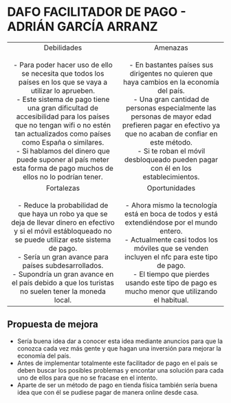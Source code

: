 # DAFO FACILITADOR DE PAGO - ADRIÁN GARCÍA ARRANZ #

| | |
| :-----: | :-----: |
| Debilidades <br><br> - Para poder hacer uso de ello se necesita que todos los países en los que se vaya a utilizar lo aprueben. <br> - Este sistema de pago tiene una gran dificultad de accesibilidad para los países que no tengan wifi o no estén tan actualizados como países como España o similares. <br> - Si hablamos del dinero que puede suponer al país meter esta forma de pago muchos de ellos no lo podrían tener. |  Amenazas <br><br> - En bastantes países sus dirigentes no quieren que haya cambios en la economía del país. <br> - Una gran cantidad de personas especialmente las personas de mayor edad prefieren pagar en efectivo ya que no acaban de confiar en este método. <br> - Si te roban el móvil desbloqueado pueden pagar con él en los establecimientos. | 
| Fortalezas <br><br> - Reduce la probabilidad de que haya un robo ya que se deja de llevar dinero en efectivo y si el móvil estábloqueado no se puede utilizar este sistema de pago. <br> - Sería un gran avance para países subdesarrollados. <br> - Supondría un gran avance en el país debido a que los turistas no suelen tener la moneda local. | Oportunidades <br><br> - Ahora mismo la tecnología está en boca de todos y está extendiéndose por el mundo entero. <br> - Actualmente casi todos los móviles que se venden incluyen el nfc para este tipo de pago. <br> - El tiempo que pierdes usando este tipo de pago es mucho menor que utilizando el habitual.

## Propuesta de mejora
-  Sería buena idea dar a conocer esta idea mediante anuncios para que la conozca cada vez más gente y que hagan una inversión para mejorar la economía del país.
-  Antes de implementar totalmente este facilitador de pago en el país se deben buscar los posibles problemas y encontar una solución para cada uno de ellos para que no se fracase en el intento.
- Aparte de ser un método de pago en tienda física también sería buena idea que con él se pudiese pagar de manera online desde casa.
